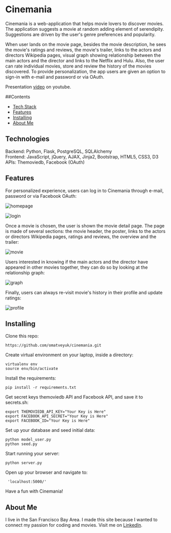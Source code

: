 # Cinemania

Cinemania is a web-application that helps movie lovers to discover movies. The application suggests a movie at random adding element of serendipity. Suggestions are driven by the user's genre preferences and popularity. 

When user lands on the movie page, besides the movie description, he sees the movie's ratings and reviews, the movie's trailer, links to the actors and directors Wikipedia pages, visual graph showing relationship between the main actors and the director and links to the Netflix and Hulu. Also, the user can rate individual movies, store and review the history of the movies discovered. To provide personalization, the app users are given an option to sign-in with e-mail and password or via OAuth.

Presentation [video](https://www.youtube.com/watch?v=JnnOQStrhmE) on youtube.

##Contents
* [Tech Stack](#technologies)
* [Features](#features)
* [Installing](#installing)
* [About Me](#aboutme)

## <a name="technologies"></a>Technologies
Backend: Python, Flask, PostgreSQL, SQLAlchemy<br/>
Frontend: JavaScript, jQuery, AJAX, Jinja2, Bootstrap, HTML5, CSS3, D3<br/>
APIs: Themoviedb, Facebook (OAuth)<br/>

## <a name="features"></a>Features

For personalized experience, users can log in to Cinemania through e-mail, password or via Facebook OAuth:

![homepage](https://cloud.githubusercontent.com/assets/10794461/23692569/66504c64-0384-11e7-8870-dc9abe1d191b.png)

![login](https://cloud.githubusercontent.com/assets/10794461/23692570/6651844e-0384-11e7-84ad-c265a99e912f.png)

Once a movie is chosen, the user is shown the movie detail page. The page is made of several sections: the movie header, the poster, links to the actors or directors Wikipedia pages, ratings and reviews, the overview and the trailer:

![movie](https://cloud.githubusercontent.com/assets/10794461/23692566/664c2abc-0384-11e7-8050-ca61b7599f5c.png)

Users interested in knowing if the main actors and the director have appeared in other movies together, they can do so by looking at the relationship graph:

![graph](https://cloud.githubusercontent.com/assets/10794461/23692567/664e5b20-0384-11e7-96f4-1b171b85d11e.png)

Finally, users can always re-visit movie's history in their profile and update ratings:

![profile](https://cloud.githubusercontent.com/assets/10794461/23692568/664f40f8-0384-11e7-8e26-b7aa1f812e5c.png)

## <a name="installing"></a>Installing

Clone this repo:
```
https://github.com/omatveyuk/cinemania.git
```

Create virtual environment on your laptop, inside a directory:
```
virtualenv env
source env/bin/activate
```

Install the requirements:
```
pip install -r requirements.txt
```

Get secret keys themoviedb API and Facebook API, and save it to secrets.sh:
```
export THEMOVIEDB_API_KEY="Your Key is Here"
export FACEBOOK_API_SECRET="Your Key is Here"
export FACEBOOK_ID="Your Key is Here"
```

Set up your database and seed initial data:
```
python model_user.py
python seed.py
```

Start running your server:
```
python server.py
```

Open up your browser and navigate to:
```
 'localhost:5000/'
```

Have a fun with Cinemania!️



## <a name="aboutme"></a>About Me
I live in the San Francisco Bay Area. I made this site because I wanted to connect my passion for coding and movies.
Visit me on [LinkedIn](https://www.linkedin.com/in/oxana-matveyuk).
